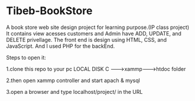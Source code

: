 # Tibeb-BookStore
A book store web site design project for learning purpose.(IP class project)
It contains view acesses customers and Admin have ADD, UPDATE, and DELETE privellage.
The front end is design using HTML, CSS, and JavaScript.
And I used PHP for the backEnd.


Steps to open it:

1.clone this repo to your pc LOCAL DISK C --->xammp--->htdoc folder 

2.then open xammp controller and start apach & mysql

3.open a browser and type localhost/project/ in the URL
